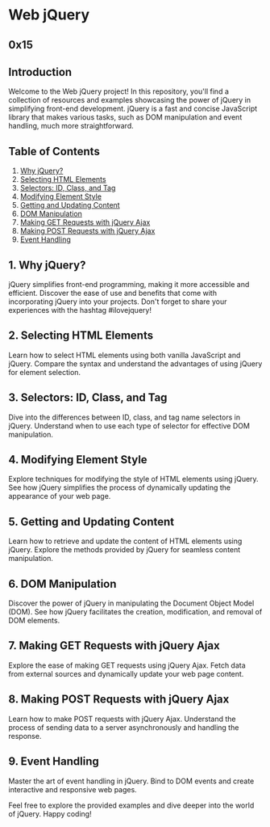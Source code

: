 # Web jQuery
[<Link to Your Project>]() 0x15 [<Link to the Task>]()
---

## Introduction
Welcome to the Web jQuery project! In this repository, you'll find a collection of resources and examples showcasing the power of jQuery in simplifying front-end development. jQuery is a fast and concise JavaScript library that makes various tasks, such as DOM manipulation and event handling, much more straightforward.

## Table of Contents
1. [Why jQuery?](#why-jquery)
2. [Selecting HTML Elements](#selecting-html-elements)
3. [Selectors: ID, Class, and Tag](#selectors-id-class-and-tag)
4. [Modifying Element Style](#modifying-element-style)
5. [Getting and Updating Content](#getting-and-updating-content)
6. [DOM Manipulation](#dom-manipulation)
7. [Making GET Requests with jQuery Ajax](#making-get-requests-with-jquery-ajax)
8. [Making POST Requests with jQuery Ajax](#making-post-requests-with-jquery-ajax)
9. [Event Handling](#event-handling)

## 1. Why jQuery?
jQuery simplifies front-end programming, making it more accessible and efficient. Discover the ease of use and benefits that come with incorporating jQuery into your projects. Don't forget to share your experiences with the hashtag #ilovejquery!

## 2. Selecting HTML Elements
Learn how to select HTML elements using both vanilla JavaScript and jQuery. Compare the syntax and understand the advantages of using jQuery for element selection.

## 3. Selectors: ID, Class, and Tag
Dive into the differences between ID, class, and tag name selectors in jQuery. Understand when to use each type of selector for effective DOM manipulation.

## 4. Modifying Element Style
Explore techniques for modifying the style of HTML elements using jQuery. See how jQuery simplifies the process of dynamically updating the appearance of your web page.

## 5. Getting and Updating Content
Learn how to retrieve and update the content of HTML elements using jQuery. Explore the methods provided by jQuery for seamless content manipulation.

## 6. DOM Manipulation
Discover the power of jQuery in manipulating the Document Object Model (DOM). See how jQuery facilitates the creation, modification, and removal of DOM elements.

## 7. Making GET Requests with jQuery Ajax
Explore the ease of making GET requests using jQuery Ajax. Fetch data from external sources and dynamically update your web page content.

## 8. Making POST Requests with jQuery Ajax
Learn how to make POST requests with jQuery Ajax. Understand the process of sending data to a server asynchronously and handling the response.

## 9. Event Handling
Master the art of event handling in jQuery. Bind to DOM events and create interactive and responsive web pages.

Feel free to explore the provided examples and dive deeper into the world of jQuery. Happy coding!
